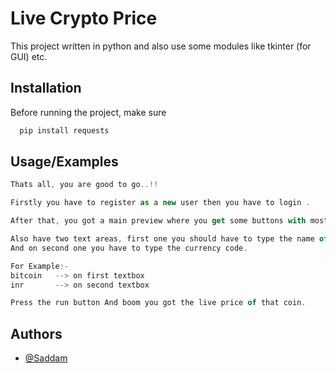 
# Live Crypto Price
This project written in python and also use some modules like tkinter (for GUI) etc.



## Installation

Before running the project, make sure

```bash
  pip install requests

```
    
## Usage/Examples

```javascript
Thats all, you are good to go..!!

Firstly you have to register as a new user then you have to login .

After that, you got a main preview where you get some buttons with most used crypto currencies.

Also have two text areas, first one you should have to type the name of coin.
And on second one you have to type the currency code.

For Example:-
bitcoin   --> on first textbox
inr       --> on second textbox

Press the run button And boom you got the live price of that coin.
```
 

## Authors

- [@Saddam](https://github.com/saddam-bhai)

